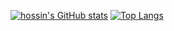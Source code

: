 [![hossin's GitHub stats](https://github-readme-stats.vercel.app/api?username=hossinasaadi)](https://github.com/hossinasaadi)
[![Top Langs](https://github-readme-stats.vercel.app/api/top-langs/?username=hossinasaadi&layout=compact)](https://github.com/hossinasaadi)
